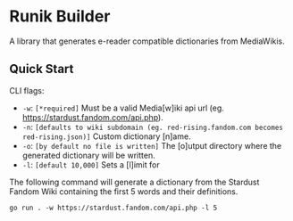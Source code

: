 # Runik Builder

A library that generates e-reader compatible dictionaries from MediaWikis. 

## Quick Start

CLI flags: 
- `-w`: `[*required]` Must be a valid Media[w]iki api url (eg. https://stardust.fandom.com/api.php). 
- `-n`: `[defaults to wiki subdomain (eg. red-rising.fandom.com becomes red-rising.json)]` Custom dictionary [n]ame.
- `-o`: `[by default no file is written]` The [o]utput directory where the generated dictionary will be written.
- `-l`: `[default 10,000]` Sets a [l]imit for 

The following command will generate a dictionary from the Stardust Fandom Wiki containing the first 5 words and their definitions.
```
go run . -w https://stardust.fandom.com/api.php -l 5
```
